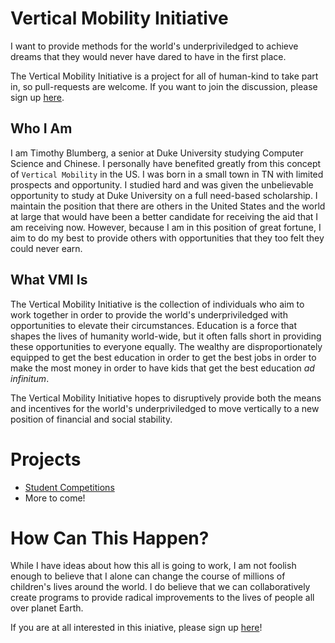 # Vertical Mobility Initiative
I want to provide methods for the world's underpriviledged to achieve dreams that they would never have dared to have in the first place.

The Vertical Mobility Initiative is a project for all of human-kind to take part in, so pull-requests are welcome. If you want to join the discussion, please sign up [here](https://docs.google.com/forms/d/e/1FAIpQLSfqob5ivFIcWvqnm6g80kQJWXedQC8uobnCgnoXLgWtZ381zA/viewform).

## Who I Am
I am Timothy Blumberg, a senior at Duke University studying Computer Science and Chinese. I personally have benefited greatly from this concept of `Vertical Mobility` in the US. I was born in a small town in TN with limited prospects and opportunity. I studied hard and was given the unbelievable opportunity to study at Duke University on a full need-based scholarship. I maintain the position that there are others in the United States and the world at large that would have been a better candidate for receiving the aid that I am receiving now. However, because I am in this position of great fortune, I aim to do my best to provide others with opportunities that they too felt they could never earn. 

## What VMI Is
The Vertical Mobility Initiative is the collection of individuals who aim to work together in order to provide the world's underpriviledged with opportunities to elevate their circumstances. Education is a force that shapes the lives of humanity world-wide, but it often falls short in providing these opportunities to everyone equally. The wealthy are disproportionately equipped to get the best education in order to get the best jobs in order to make the most money in order to have kids that get the best education *ad infinitum*.

The Vertical Mobility Initiative hopes to disruptively provide both the means and incentives for the world's underpriviledged to move vertically to a new position of financial and social stability. 

# Projects

* [Student Competitions](https://github.com/TimelyToga/vertical_mobility/blob/master/student_competions.md)
* More to come!

# How Can This Happen?
While I have ideas about how this all is going to work, I am not foolish enough to believe that I alone can change the course of millions of children's lives around the world. I do believe that we can collaboratively create programs to provide radical improvements to the lives of people all over planet Earth. 

If you are at all interested in this iniative, please sign up [here](https://docs.google.com/forms/d/e/1FAIpQLSfqob5ivFIcWvqnm6g80kQJWXedQC8uobnCgnoXLgWtZ381zA/viewform)!
